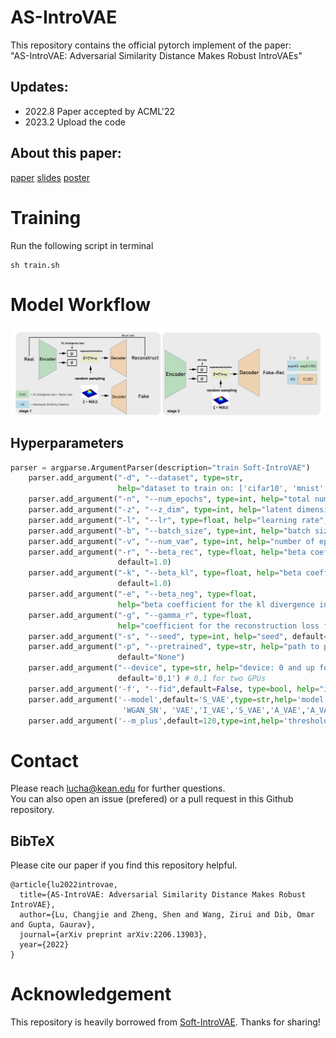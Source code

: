 # AS-IntroVAE
This repository contains the official pytorch implement of the paper: \
"AS-IntroVAE: Adversarial Similarity Distance Makes Robust IntroVAEs"

## Updates:
- 2022.8 Paper accepted by ACML'22
- 2023.2 Upload the code

## About this paper:
[paper](https://arxiv.org/pdf/2206.13903.pdf) 
[slides](https://louey233.github.io/data/AS_IntroVAE_slides.pdf) 
[poster](https://louey233.github.io/data/ACML_poster.pdf)

# Training
Run the following script in terminal
```
sh train.sh
```

# Model Workflow
![workflow](AS-workflow.png)

## Hyperparameters
```python
parser = argparse.ArgumentParser(description="train Soft-IntroVAE")
    parser.add_argument("-d", "--dataset", type=str,
                        help="dataset to train on: ['cifar10', 'mnist','oxford', 'lsun',  'celeb128','celeb256']")
    parser.add_argument("-n", "--num_epochs", type=int, help="total number of epochs to run", default=25)
    parser.add_argument("-z", "--z_dim", type=int, help="latent dimensions", default=128)
    parser.add_argument("-l", "--lr", type=float, help="learning rate", default=2e-4)
    parser.add_argument("-b", "--batch_size", type=int, help="batch size", default=32)
    parser.add_argument("-v", "--num_vae", type=int, help="number of epochs for vanilla vae training", default=0)
    parser.add_argument("-r", "--beta_rec", type=float, help="beta coefficient for the reconstruction loss",
                        default=1.0)
    parser.add_argument("-k", "--beta_kl", type=float, help="beta coefficient for the kl divergence",
                        default=1.0)
    parser.add_argument("-e", "--beta_neg", type=float,
                        help="beta coefficient for the kl divergence in the expELBO function", default=1.0)
    parser.add_argument("-g", "--gamma_r", type=float,
                        help="coefficient for the reconstruction loss for fake data in the decoder", default=1e-8)
    parser.add_argument("-s", "--seed", type=int, help="seed", default=-1)
    parser.add_argument("-p", "--pretrained", type=str, help="path to pretrained model, to continue training",
                        default="None")
    parser.add_argument("--device", type=str, help="device: 0 and up for specific cuda device",
                        default='0,1') # 0,1 for two GPUs
    parser.add_argument('-f', "--fid",default=False, type=bool, help="if specified, FID will be calculated during training")
    parser.add_argument('--model',default='S_VAE',type=str,help='model comparison',choices=['GAN', 'WGAN_GP',
                         'WGAN_SN', 'VAE','I_VAE','S_VAE','A_VAE','A_VAE2'])
    parser.add_argument('--m_plus',default=120,type=int,help='threshold for kl loss')
```


# Contact
Please reach lucha@kean.edu for further questions.\
You can also open an issue (prefered) or a pull request in this Github repository.

## BibTeX
Please cite our paper if you find this repository helpful.
```
@article{lu2022introvae,
  title={AS-IntroVAE: Adversarial Similarity Distance Makes Robust IntroVAE},
  author={Lu, Changjie and Zheng, Shen and Wang, Zirui and Dib, Omar and Gupta, Gaurav},
  journal={arXiv preprint arXiv:2206.13903},
  year={2022}
}
```

# Acknowledgement
This repository is heavily borrowed from [Soft-IntroVAE](https://github.com/taldatech/soft-intro-vae-pytorch). Thanks for sharing!





